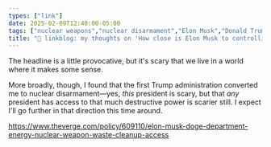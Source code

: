 ```yaml
---
types: ["link"]
date: 2025-02-09T12:40:00-05:00
tags: ["nuclear weapons","nuclear disarmament","Elon Musk","Donald Trump","DOGE"]
title: "🔗 linkblog: my thoughts on 'How close is Elon Musk to controlling a nuclear weapon?'"
---
```

The headline is a little provocative, but it's scary that we live in a world where it makes some sense.

More broadly, though, I found that the first Trump administration converted me to nuclear disarmament—yes, *this* president is scary, but that *any* president has access to that much destructive power is scarier still. I expect I'll go further in that direction this time around.

https://www.theverge.com/policy/609110/elon-musk-doge-department-energy-nuclear-weapon-waste-cleanup-access
